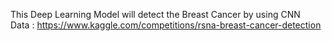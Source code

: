 This Deep Learning Model will detect the Breast Cancer by using CNN <br>
Data : https://www.kaggle.com/competitions/rsna-breast-cancer-detection 
